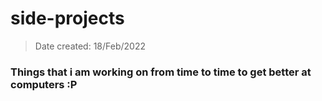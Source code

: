 side-projects
=============
>   Date created: 18/Feb/2022


### Things that i am working on from time to time to get better at computers :P
